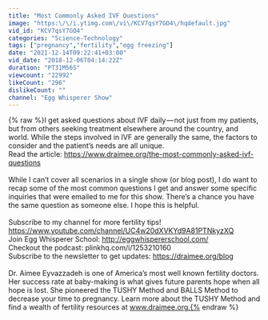 ```yaml
---
title: "Most Commonly Asked IVF Questions"
image: "https:\/\/i.ytimg.com\/vi\/KCV7qsY7GO4\/hqdefault.jpg"
vid_id: "KCV7qsY7GO4"
categories: "Science-Technology"
tags: ["pregnancy","fertility","egg freezing"]
date: "2021-12-14T09:22:41+03:00"
vid_date: "2018-12-06T04:14:22Z"
duration: "PT31M56S"
viewcount: "22992"
likeCount: "296"
dislikeCount: ""
channel: "Egg Whisperer Show"
---
```

{% raw %}I get asked questions about IVF daily — not just from my patients, but from others seeking treatment elsewhere around the country, and world. While the steps involved in IVF are generally the same, the factors to consider and the patient’s needs are all unique.<br />Read the article: <a rel="nofollow" target="blank" href="https://www.draimee.org/the-most-commonly-asked-ivf-questions">https://www.draimee.org/the-most-commonly-asked-ivf-questions</a><br /><br />While I can’t cover all scenarios in a single show (or blog post), I do want to recap some of the most common questions I get and answer some specific inquiries that were emailed to me for this show. There’s a chance you have the same question as someone else. I hope this is helpful.<br /><br />Subscribe to my channel for more fertility tips!<br /><a rel="nofollow" target="blank" href="https://www.youtube.com/channel/UC4w20dXVKYd9A81PTNkyzXQ">https://www.youtube.com/channel/UC4w20dXVKYd9A81PTNkyzXQ</a><br />Join Egg Whisperer School: <a rel="nofollow" target="blank" href="http://eggwhispererschool.com/">http://eggwhispererschool.com/</a><br />Checkout the podcast: plinkhq.com/i/1253210160<br />Subscribe to the newsletter to get updates: <a rel="nofollow" target="blank" href="https://draimee.org/blog">https://draimee.org/blog</a><br /><br />Dr. Aimee Eyvazzadeh is one of America’s most well known fertility doctors. Her success rate at baby-making is what gives future parents hope when all hope is lost. She pioneered the TUSHY Method and BALLS Method to decrease your time to pregnancy. Learn more about the TUSHY Method and find a wealth of fertility resources at www.draimee.org.{% endraw %}
